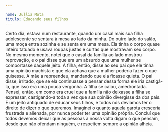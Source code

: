 ```yaml
---

nome: Jullia Mota
titulo: Educando seus filhos
---
```


Certo dia, estava num restaurante, quando um casal mais sua filha adolescente se sentara à mesa ao lado da minha. Do outro lado do salão, uma moça entra sozinha e se senta em uma mesa. Ela tinha o corpo quase inteiro tatuado e usava roupas justas e curtas que mostravam seu corpo. No mesmo momento, notei que o casal da família ao lado mostrou reprovação, e o pai disse que era um absurdo que uma mulher se comportasse daquele jeito. 
A filha, então, disse ao seu pai que ele tinha uma opinião machista e que ela achava que a mulher poderia fazer o que quisesse. A mãe a repreendeu, mandando que ela ficasse quieta. O pai disse, irritado, que se ela continuasse a pensar dessa forma ele iria castigá-la, que isso era uma pouca vergonha. A filha se calou, amedrontada.
Pensei, então, em como era cruel que a família não deixasse a filha se expressar, castigando-a toda a vez que sua opinião divergisse da dos pais. É um jeito antiquado de educar seus filhos, e todos nós devíamos ter o direito de dizer o que queremos. Imaginei o quanto aquela garota cresceria frustrada e alienada, por nunca poder ter uma opinião própria. 
Concluí que todos devemos deixar que as pessoas à nossa volta digam o que pensam, desde que não ofendam ninguém, e respeitem sempre a opinião alheia.
